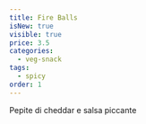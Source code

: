 ```yaml
---
title: Fire Balls
isNew: true
visible: true
price: 3.5
categories:
  - veg-snack
tags:
  - spicy
order: 1
---
```


Pepite di cheddar e salsa piccante
